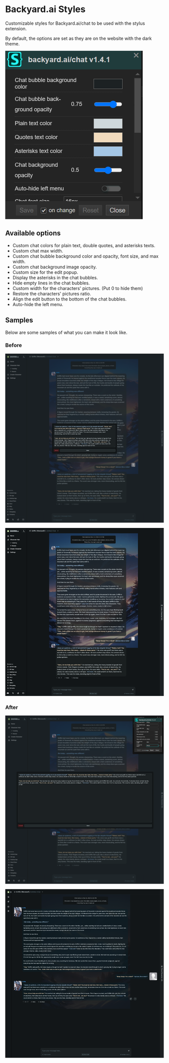 # Backyard.ai Styles

Customizable styles for Backyard.ai/chat to be used with the stylus extension.

By default, the options are set as they are on the website with the dark theme.

![Sample of the options](/images/options.png)

## Available options

* Custom chat colors for plain text, double quotes, and asterisks texts.
* Custom chat max width.
* Custom chat bubble background color and opacity, font size, and max width.
* Custom chat background image opacity.
* Custom size for the edit popup.
* Display the asterisks in the chat bubbles.
* Hide empty lines in the chat bubbles.
* Custom width for the characters' pictures. (Put 0 to hide them)
* Restore the characters' pictures ratio.
* Align the edit button to the bottom of the chat bubbles.
* Auto-hide the left menu.

## Samples

Below are some samples of what you can make it look like.

### Before

![Edit box - before](/images/before_1.png)

![Chat - before](/images/before_2.png)

### After

![Edit box - after](/images/after_1.png)

![Chat - after](/images/after_2.png)